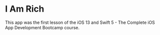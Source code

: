 # I Am Rich

This app was the first lesson of the iOS 13 and Swift 5 - The Complete iOS App Development Bootcamp course. 
